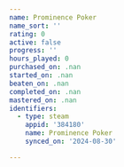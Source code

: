 ```yaml
---
name: Prominence Poker
name_sort: ''
rating: 0
active: false
progress: ''
hours_played: 0
purchased_on: .nan
started_on: .nan
beaten_on: .nan
completed_on: .nan
mastered_on: .nan
identifiers:
  - type: steam
    appid: '384180'
    name: Prominence Poker
    synced_on: '2024-08-30'

---
```

